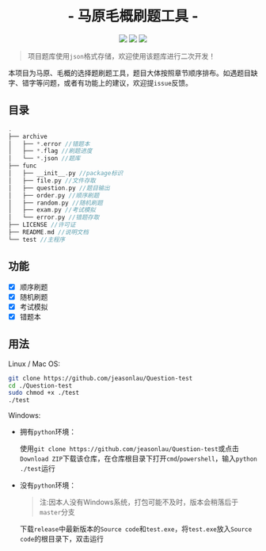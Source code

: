 <h1 align="center">- 马原毛概刷题工具 -</h1>
<p align="center">
<img src="https://img.shields.io/badge/language-python-blue.svg?longCache=true&style=for-the-badge">
<img src="https://img.shields.io/badge/license-MIT-orange.svg?longCache=true&style=for-the-badge">
<img src="https://img.shields.io/badge/version-v0.0.3-red.svg?longCache=true&style=for-the-badge">
</p>

> 项目题库使用`json`格式存储，欢迎使用该题库进行二次开发！

本项目为马原、毛概的选择题刷题工具，题目大体按照章节顺序排布。如遇题目缺字、错字等问题，或者有功能上的建议，欢迎提`issue`反馈。

## 目录

```c++
.
├── archive
│   ├── *.error //错题本
│   ├── *.flag //刷题进度
│   └── *.json //题库
├── func
│   ├── __init__.py //package标识
│   ├── file.py //文件存取
│   ├── question.py //题目输出
│   ├── order.py //顺序刷题
│   ├── random.py //随机刷题
│   ├── exam.py //考试模拟
│   └── error.py //错题存取
├── LICENSE //许可证
├── README.md //说明文档
└── test //主程序

```



## 功能

+ [x] 顺序刷题
+ [x] 随机刷题
+ [x] 考试模拟
+ [x] 错题本

## 用法

Linux / Mac OS:

```bash
git clone https://github.com/jeasonlau/Question-test
cd ./Question-test
sudo chmod +x ./test
./test
```

Windows:

+ 拥有`python`环境：

  使用`git clone https://github.com/jeasonlau/Question-test`或点击`Download ZIP`下载该仓库，在仓库根目录下打开`cmd`/`powershell`，输入`python ./test`运行

+ 没有`python`环境：

  > 注:因本人没有Windows系统，打包可能不及时，版本会稍落后于`master`分支
  
  下载`release`中最新版本的`Source code`和`test.exe`，将`test.exe`放入`Source code`的根目录下，双击运行

